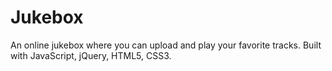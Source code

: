 # Jukebox

An online jukebox where you can upload and play your favorite tracks. Built with JavaScript, jQuery, HTML5, CSS3.

